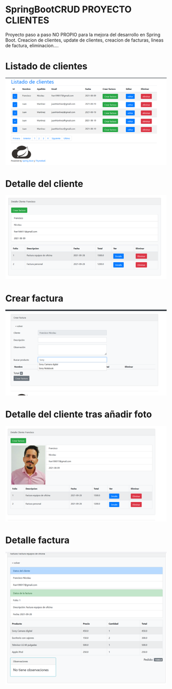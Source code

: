 # SpringBootCRUD PROYECTO CLIENTES
Proyecto paso a paso NO PROPIO para la mejora del desarrollo en Spring Boot.
Creacion de clientes, update de clientes, creacion de facturas, lineas de factura, eliminacion....

# Listado de clientes
![ScreenShot](https://raw.githubusercontent.com/fran199017/SpringBootCRUD/master/assets/Captura1.png)

# Detalle del cliente
![ScreenShot](https://raw.githubusercontent.com/fran199017/SpringBootCRUD/master/assets/Captura2.png)

# Crear factura
![ScreenShot](https://raw.githubusercontent.com/fran199017/SpringBootCRUD/master/assets/Captura3.png)

# Detalle del cliente tras añadir foto
![ScreenShot](https://raw.githubusercontent.com/fran199017/SpringBootCRUD/master/assets/Captura4.png)

# Detalle factura
![ScreenShot](https://raw.githubusercontent.com/fran199017/SpringBootCRUD/master/assets/Captura5.png)




